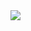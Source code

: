 <style>
html, body {
    width: 100%;
    height: 100%;
    display: table;
}

.container {
    display: table-cell;
    text-align: center;
    vertical-align: middle;
}

.content {
    background-color: #dddddd;
    display: inline-block;
    text-align: center;
    padding: 5px;
    width:200px;
}
img {
  display: block;
  margin: 0 auto;
}
</style>

<div align="center">
    <img src="https://media.giphy.com/media/o0vwzuFwCGAFO/giphy.gif">
</div>


<!-- ![Alt Text](https://media.giphy.com/media/o0vwzuFwCGAFO/giphy.gif) -->



<!-- [![GitHub Streak](https://streak-stats.demolab.com?user=WoodyMas&theme=blueberry)](https://git.io/streak-stats) -->

<!-- [![GitHub Streak](https://streak-stats.demolab.com?user=WoodyMas&theme=tokyonight&date_format=j%20M%5B%20Y%5D&mode=weekly)](https://git.io/streak-stats) -->
